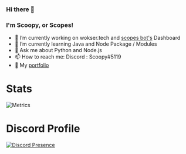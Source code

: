 ### Hi there 👋
### I'm Scoopy, or Scopes!

- 🔭 I’m currently working on wokser.tech and [scopes bot's](https://scopes.cf) Dashboard
- 🌱 I’m currently learning Java and Node Package / Modules
- 💬 Ask me about Python and Node.js
- 📫 How to reach me: Discord : Scoopy#5119
- 🔗 My [portfolio](https://scoopydev.gq)
# Stats
![Metrics](https://metrics.lecoq.io/ScopesCodez?template=classic&isocalendar=1&languages=1&stars=1&people=1&achievements=1&lines=1&pagespeed=1&isocalendar.duration=half-year&languages.limit=8&languages.sections=most-used&languages.colors=github&languages.threshold=0%25&languages.indepth=false&languages.recent.load=300&languages.recent.days=14&stars.limit=4&people.limit=24&people.size=28&people.types=followers%2C%20following&people.identicons=false&people.shuffle=false&achievements.threshold=C&achievements.secrets=true&achievements.limit=0&pagespeed.url=.user.website&pagespeed.detailed=false&pagespeed.screenshot=false&config.timezone=Africa%2FCairo&config.twemoji=true)
# Discord Profile
[![Discord Presence](https://lanyard-profile-readme.vercel.app/api/510736807999307786)](https://discord.com/users/510736807999307786)
